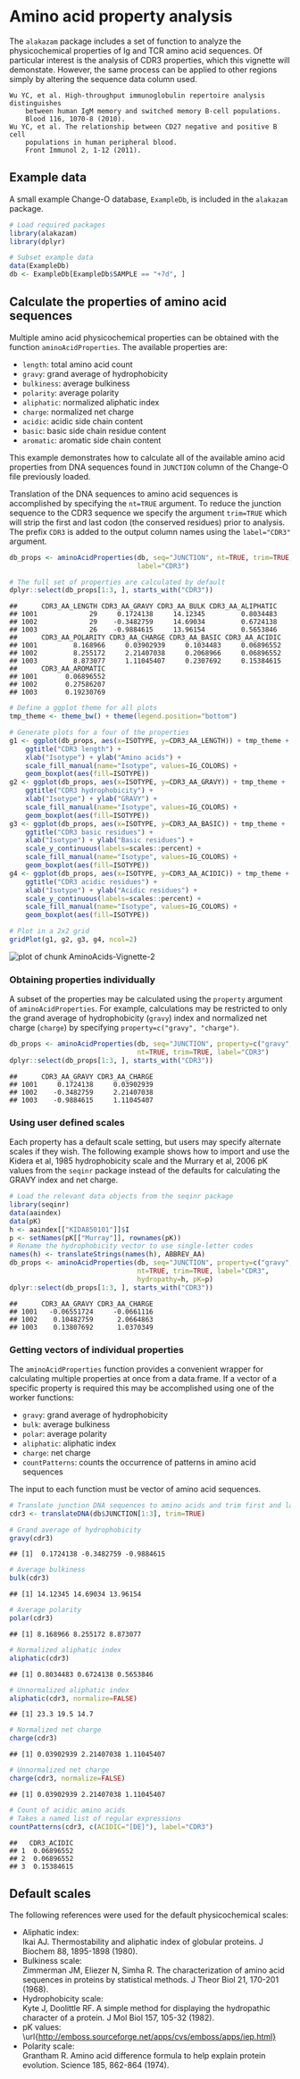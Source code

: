 Amino acid property analysis
====================


The `alakazam` package includes a set of function to analyze the physicochemical 
properties of Ig and TCR amino acid sequences. Of particular interest is the analysis of 
CDR3 properties, which this vignette will demonstate. However, the same process
can be applied to other regions simply by altering the sequence data column used.

    Wu YC, et al. High-throughput immunoglobulin repertoire analysis distinguishes 
        between human IgM memory and switched memory B-cell populations. 
        Blood 116, 1070-8 (2010).
    Wu YC, et al. The relationship between CD27 negative and positive B cell 
        populations in human peripheral blood. 
        Front Immunol 2, 1-12 (2011).


## Example data

A small example Change-O database, `ExampleDb`, is included in the `alakazam` package. 


```r
# Load required packages
library(alakazam)
library(dplyr)

# Subset example data
data(ExampleDb)
db <- ExampleDb[ExampleDb$SAMPLE == "+7d", ]
```

## Calculate the properties of amino acid sequences

Multiple amino acid physicochemical properties can be obtained with the function 
`aminoAcidProperties`. The available properties are:

* `length`: total amino acid count
* `gravy`: grand average of hydrophobicity
* `bulkiness`: average bulkiness
* `polarity`: average polarity
* `aliphatic`: normalized aliphatic index
* `charge`: normalized net charge
* `acidic`: acidic side chain content
* `basic`: basic side chain residue content
* `aromatic`: aromatic side chain content

This example demonstrates how to calculate all of the available amino acid 
properties from DNA sequences found in `JUNCTION` column of the Change-O file 
previously loaded. 

Translation of the DNA sequences to amino acid sequences is accomplished by 
specifying the `nt=TRUE` argument. To reduce the junction sequence to the CDR3 
sequence we specify the argument `trim=TRUE` which will strip the first and last
codon (the conserved residues) prior to analysis. The prefix `CDR3` is added
to the output column names using the `label="CDR3"` argument.


```r
db_props <- aminoAcidProperties(db, seq="JUNCTION", nt=TRUE, trim=TRUE, 
                                label="CDR3")

# The full set of properties are calculated by default
dplyr::select(db_props[1:3, ], starts_with("CDR3"))
```

```
##      CDR3_AA_LENGTH CDR3_AA_GRAVY CDR3_AA_BULK CDR3_AA_ALIPHATIC
## 1001             29     0.1724138     14.12345         0.8034483
## 1002             29    -0.3482759     14.69034         0.6724138
## 1003             26    -0.9884615     13.96154         0.5653846
##      CDR3_AA_POLARITY CDR3_AA_CHARGE CDR3_AA_BASIC CDR3_AA_ACIDIC
## 1001         8.168966     0.03902939     0.1034483     0.06896552
## 1002         8.255172     2.21407038     0.2068966     0.06896552
## 1003         8.873077     1.11045407     0.2307692     0.15384615
##      CDR3_AA_AROMATIC
## 1001       0.06896552
## 1002       0.27586207
## 1003       0.19230769
```

```r
# Define a ggplot theme for all plots
tmp_theme <- theme_bw() + theme(legend.position="bottom")

# Generate plots for a four of the properties
g1 <- ggplot(db_props, aes(x=ISOTYPE, y=CDR3_AA_LENGTH)) + tmp_theme +
    ggtitle("CDR3 length") + 
    xlab("Isotype") + ylab("Amino acids") +
    scale_fill_manual(name="Isotype", values=IG_COLORS) +
    geom_boxplot(aes(fill=ISOTYPE))
g2 <- ggplot(db_props, aes(x=ISOTYPE, y=CDR3_AA_GRAVY)) + tmp_theme + 
    ggtitle("CDR3 hydrophobicity") + 
    xlab("Isotype") + ylab("GRAVY") +
    scale_fill_manual(name="Isotype", values=IG_COLORS) +
    geom_boxplot(aes(fill=ISOTYPE))
g3 <- ggplot(db_props, aes(x=ISOTYPE, y=CDR3_AA_BASIC)) + tmp_theme +
    ggtitle("CDR3 basic residues") + 
    xlab("Isotype") + ylab("Basic residues") +
    scale_y_continuous(labels=scales::percent) +
    scale_fill_manual(name="Isotype", values=IG_COLORS) +
    geom_boxplot(aes(fill=ISOTYPE))
g4 <- ggplot(db_props, aes(x=ISOTYPE, y=CDR3_AA_ACIDIC)) + tmp_theme +
    ggtitle("CDR3 acidic residues") + 
    xlab("Isotype") + ylab("Acidic residues") +
    scale_y_continuous(labels=scales::percent) +
    scale_fill_manual(name="Isotype", values=IG_COLORS) +
    geom_boxplot(aes(fill=ISOTYPE))

# Plot in a 2x2 grid
gridPlot(g1, g2, g3, g4, ncol=2)
```

![plot of chunk AminoAcids-Vignette-2](figure/AminoAcids-Vignette-2-1.png)

### Obtaining properties individually

A subset of the properties may be calculated using the `property` argument of
`aminoAcidProperties`.  For example, calculations may be restricted to only the 
grand average of hydrophobicity (`gravy`) index and normalized net charge 
(`charge`) by specifying `property=c("gravy", "charge")`. 


```r
db_props <- aminoAcidProperties(db, seq="JUNCTION", property=c("gravy", "charge"),
                                nt=TRUE, trim=TRUE, label="CDR3")
dplyr::select(db_props[1:3, ], starts_with("CDR3"))
```

```
##      CDR3_AA_GRAVY CDR3_AA_CHARGE
## 1001     0.1724138     0.03902939
## 1002    -0.3482759     2.21407038
## 1003    -0.9884615     1.11045407
```

### Using user defined scales

Each property has a default scale setting, but users may specify alternate scales 
if they wish. The following example shows how to import and use the
Kidera et al, 1985 hydrophobicity scale and the Murrary et al, 2006 pK values from 
the `seqinr` package instead of the defaults for calculating the GRAVY index and 
net charge.


```r
# Load the relevant data objects from the seqinr package
library(seqinr)
data(aaindex)
data(pK)
h <- aaindex[["KIDA850101"]]$I
p <- setNames(pK[["Murray"]], rownames(pK))
# Rename the hydrophobicity vector to use single-letter codes
names(h) <- translateStrings(names(h), ABBREV_AA)
db_props <- aminoAcidProperties(db, seq="JUNCTION", property=c("gravy", "charge"), 
                                nt=TRUE, trim=TRUE, label="CDR3", 
                                hydropathy=h, pK=p)
dplyr::select(db_props[1:3, ], starts_with("CDR3"))
```

```
##      CDR3_AA_GRAVY CDR3_AA_CHARGE
## 1001   -0.06551724     -0.0661116
## 1002    0.10482759      2.0664863
## 1003    0.13807692      1.0370349
```

### Getting vectors of individual properties

The `aminoAcidProperties` function provides a convenient wrapper for calculating
multiple properties at once from a data.frame. If a vector of a specific property is
required this may be accomplished using one of the worker functions:

* `gravy`: grand average of hydrophobicity
* `bulk`: average bulkiness
* `polar`: average polarity
* `aliphatic`: aliphatic index
* `charge`: net charge
* `countPatterns`: counts the occurrence of patterns in amino acid sequences

The input to each function must be vector of amino acid sequences.


```r
# Translate junction DNA sequences to amino acids and trim first and last codons
cdr3 <- translateDNA(db$JUNCTION[1:3], trim=TRUE)

# Grand average of hydrophobicity
gravy(cdr3)
```

```
## [1]  0.1724138 -0.3482759 -0.9884615
```

```r
# Average bulkiness
bulk(cdr3)
```

```
## [1] 14.12345 14.69034 13.96154
```

```r
# Average polarity
polar(cdr3)
```

```
## [1] 8.168966 8.255172 8.873077
```

```r
# Normalized aliphatic index
aliphatic(cdr3)
```

```
## [1] 0.8034483 0.6724138 0.5653846
```

```r
# Unnormalized aliphatic index
aliphatic(cdr3, normalize=FALSE)
```

```
## [1] 23.3 19.5 14.7
```

```r
# Normalized net charge
charge(cdr3)
```

```
## [1] 0.03902939 2.21407038 1.11045407
```

```r
# Unnormalized net charge
charge(cdr3, normalize=FALSE)
```

```
## [1] 0.03902939 2.21407038 1.11045407
```

```r
# Count of acidic amino acids
# Takes a named list of regular expressions
countPatterns(cdr3, c(ACIDIC="[DE]"), label="CDR3")
```

```
##   CDR3_ACIDIC
## 1  0.06896552
## 2  0.06896552
## 3  0.15384615
```

## Default scales

The following references were used for the default physicochemical scales:

* Aliphatic index:  
  Ikai AJ. Thermostability and aliphatic index of globular proteins. 
        J Biochem 88, 1895-1898 (1980).
* Bulkiness scale:  
  Zimmerman JM, Eliezer N, Simha R. The characterization of amino acid sequences 
    in proteins by statistical methods. 
    J Theor Biol 21, 170-201 (1968).
* Hydrophobicity scale:  
  Kyte J, Doolittle RF. A simple method for displaying the hydropathic character 
    of a protein.
    J Mol Biol 157, 105-32 (1982).
* pK values:  
  \url{http://emboss.sourceforge.net/apps/cvs/emboss/apps/iep.html}
* Polarity scale:  
  Grantham R. Amino acid difference formula to help explain protein evolution. 
    Science 185, 862-864 (1974).
